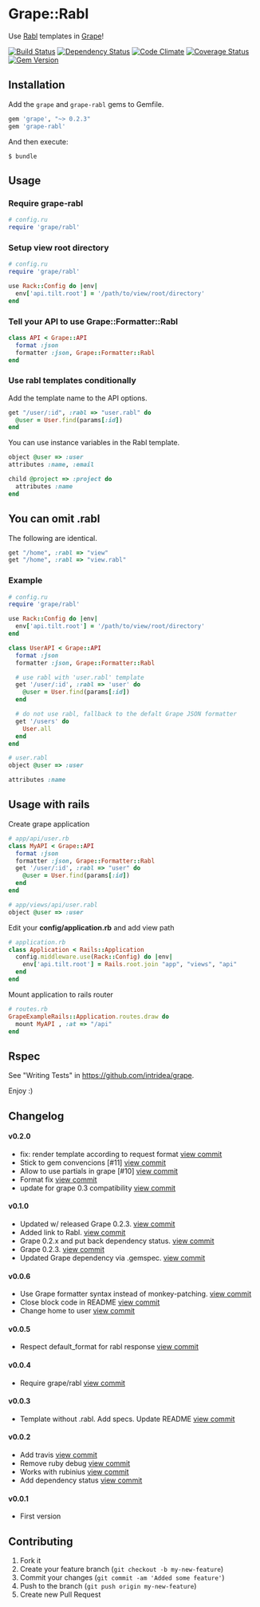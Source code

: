 # Grape::Rabl

Use [Rabl](https://github.com/nesquena/rabl) templates in [Grape](https://github.com/intridea/grape)!

[![Build Status](https://secure.travis-ci.org/LTe/grape-rabl.png)](http://travis-ci.org/LTe/grape-rabl)
[![Dependency Status](https://gemnasium.com/LTe/grape-rabl.png)](https://gemnasium.com/LTe/grape-rabl)
[![Code Climate](https://codeclimate.com/github/LTe/grape-rabl.png)](https://codeclimate.com/github/LTe/grape-rabl)
[![Coverage Status](https://coveralls.io/repos/LTe/grape-rabl/badge.png?branch=master)](https://coveralls.io/r/LTe/grape-rabl?branch=master)
[![Gem Version](https://badge.fury.io/rb/grape-rabl.png)](http://badge.fury.io/rb/grape-rabl)

## Installation

Add the `grape` and `grape-rabl` gems to Gemfile.

```ruby
gem 'grape', "~> 0.2.3"
gem 'grape-rabl'
```

And then execute:

    $ bundle

## Usage

### Require grape-rabl

```ruby
# config.ru
require 'grape/rabl'
```

### Setup view root directory
```ruby
# config.ru
require 'grape/rabl'

use Rack::Config do |env|
  env['api.tilt.root'] = '/path/to/view/root/directory'
end
```

### Tell your API to use Grape::Formatter::Rabl

```ruby
class API < Grape::API
  format :json
  formatter :json, Grape::Formatter::Rabl
end
```

### Use rabl templates conditionally

Add the template name to the API options.

```ruby
get "/user/:id", :rabl => "user.rabl" do
  @user = User.find(params[:id])
end
```

You can use instance variables in the Rabl template.

```ruby
object @user => :user
attributes :name, :email

child @project => :project do
  attributes :name
end
```

## You can omit .rabl

The following are identical.

```ruby
get "/home", :rabl => "view"
get "/home", :rabl => "view.rabl"
```

### Example

```ruby
# config.ru
require 'grape/rabl'

use Rack::Config do |env|
  env['api.tilt.root'] = '/path/to/view/root/directory'
end

class UserAPI < Grape::API
  format :json
  formatter :json, Grape::Formatter::Rabl

  # use rabl with 'user.rabl' template
  get '/user/:id', :rabl => 'user' do
    @user = User.find(params[:id])
  end

  # do not use rabl, fallback to the defalt Grape JSON formatter
  get '/users' do
    User.all
  end
end
```

```ruby
# user.rabl
object @user => :user

attributes :name
```

## Usage with rails

Create grape application

```ruby
# app/api/user.rb
class MyAPI < Grape::API
  format :json
  formatter :json, Grape::Formatter::Rabl
  get '/user/:id', :rabl => "user" do
    @user = User.find(params[:id])
  end
end
```

```ruby
# app/views/api/user.rabl
object @user => :user
```

Edit your **config/application.rb** and add view path

```ruby
# application.rb
class Application < Rails::Application
  config.middleware.use(Rack::Config) do |env|
    env['api.tilt.root'] = Rails.root.join "app", "views", "api"
  end
end
```

Mount application to rails router

```ruby
# routes.rb
GrapeExampleRails::Application.routes.draw do
  mount MyAPI , :at => "/api"
end
```

## Rspec

See "Writing Tests" in https://github.com/intridea/grape.

Enjoy :)

## Changelog

#### v0.2.0
* fix: render template according to request format [view commit](http://github.com/LTe/grape-rabl/commit/f9658cf7a3026122afbb77e0da613731a5828338)
* Stick to gem convencions [#11] [view commit](http://github.com/LTe/grape-rabl/commit/aabd0e2ad72f56a75427eebcc586deed57cf5f58)
* Allow to use partials in grape [#10] [view commit](http://github.com/LTe/grape-rabl/commit/72c96c5acc9d8000f56ee8400ae0229053fb3e7e)
* Format fix [view commit](http://github.com/LTe/grape-rabl/commit/13749cc18d332dcd0050bb32980cc233868a7992)
* update for grape 0.3 compatibility [view commit](http://github.com/LTe/grape-rabl/commit/78bfdceffbfe90b700868ff1e79ab87e8baded81)

#### v0.1.0

* Updated w/ released Grape 0.2.3. [view commit](http://github.com/LTe/grape-rabl/commit/9a055dfd8e13e0952a587de7a2e19c9f762e939c)
* Added link to Rabl. [view commit](http://github.com/LTe/grape-rabl/commit/2a7650cb5f9327761cac8b928453e451a973e131)
* Grape 0.2.x and put back dependency status. [view commit](http://github.com/LTe/grape-rabl/commit/9c1183f3758db8a79737ff35f0c328be646a3f65)
* Grape 0.2.3. [view commit](http://github.com/LTe/grape-rabl/commit/d06a6559a02095e1d84fbbd8df0c3eccdd31930b)
* Updated Grape dependency via .gemspec. [view commit](http://github.com/LTe/grape-rabl/commit/fd44b6a91fa327438eac968fea62ac00ec3ae01f)

#### v0.0.6
* Use Grape formatter syntax instead of monkey-patching. [view commit](http://github.com/LTe/grape-rabl/commit/bfba4c382933fd0f912d9114676b6d79d627c3be)
* Close block code in README [view commit](http://github.com/LTe/grape-rabl/commit/f397a0de4399d0797b5e327d56234464091d7e3d)
* Change home to user [view commit](http://github.com/LTe/grape-rabl/commit/45178ec13c613d872c65475b330d20a548459681)

#### v0.0.5
* Respect default_format for rabl response [view commit](http://github.com/LTe/grape-rabl/commit/ac54ebbb1d43d1fb76ee9516c5aa683c750c73b0)

#### v0.0.4
* Require grape/rabl [view commit](http://github.com/LTe/grape-rabl/commit/e99a185b20974f5e72ac3c19ec377a5853780a33)

#### v0.0.3
* Template without .rabl. Add specs. Update README [view commit](http://github.com/LTe/grape-rabl/commit/cecca03a680f8ae50b406e1b8c170eba27d1bc99)

#### v0.0.2
* Add travis [view commit](http://github.com/LTe/grape-rabl/commit/71c905bc91066c6fdb628afb555561e23219e213)
* Remove ruby debug [view commit](http://github.com/LTe/grape-rabl/commit/f80fad14a49b14ae7264b08eff12832c37cbd0b2)
* Works with rubinius [view commit](http://github.com/LTe/grape-rabl/commit/fceece344de095916ded7c477bb5891537bb8663)
* Add dependency status [view commit](http://github.com/LTe/grape-rabl/commit/66820fb52155c65d4cd9bd7b67f0f22c1105fa46)

#### v0.0.1
* First version

## Contributing

1. Fork it
2. Create your feature branch (`git checkout -b my-new-feature`)
3. Commit your changes (`git commit -am 'Added some feature'`)
4. Push to the branch (`git push origin my-new-feature`)
5. Create new Pull Request
